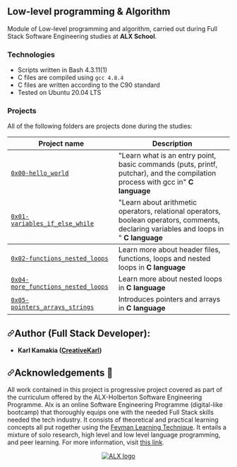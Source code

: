 <div data-target="readme-toc.content" class="Box-body px-5 pb-5">
<article class="markdown-body entry-content container-lg" itemprop="text"><div dir="auto">

# Low-level programming & Algorithm
Module of Low-level programming and algorithm, carried out during Full Stack Software Engineering studies at <strong>ALX School</strong>.

### Technologies
-   Scripts written in Bash 4.3.11(1)
-   C files are compiled using `gcc 4.8.4`
-   C files are written according to the C90 standard
-   Tested on Ubuntu 20.04 LTS

### Projects
All of the following folders are projects done during the studies:
<table>
    <thead>
        <tr>
            <th>Project name</th>
            <th>Description</th>
        </tr>
    </thead>
    <tr>
    <tbody>
        <tr>
            <td><a href="https://github.com/karllucas/alx-low_level_programming/tree/master/0x00-hello_world"><code>0x00-hello_world</code></a></td>
            <td>"Learn what is an entry point, basic commands (puts, printf, putchar), and the compilation process with gcc in" <strong>C language</strong></td>
        </tr>
        <tr>
            <td><a href="https://github.com/karllucas/alx-low_level_programming/tree/master/0x01-variables_if_else_while"><code>0x01-variables_if_else_while</code></a></td>
            <td>"Learn about arithmetic operators, relational operators, boolean operators, comments, declaring variables and loops in " <strong>C language</strong></td>
        </tr>
    </tbody>
    </tr>
    <tr>
        <td><a href="https://github.com/karllucas/alx-low_level_programming/tree/master/0x02-functions_nested_loops"><code>0x02-functions_nested_loops</code></a></td>
        <td>Learn more about header files, functions, loops and nested loops in <strong>C language</strong></td>
    </tr>
    <tr>
        <td><a href="https://github.com/karllucas/alx-low-low_level_programming/tree/master/0x04-more_functions_nested_loops"><code>0x04-more_functions_nested_loops</code></a></td>
        <td>Learn more about nested loops in <strong>C language</strong></td>
    </tr>
    <tr>
        <td><a href="https://github.com/karllucas/alx-low_level_programming/tree/master/0x05-pointers_arrays_strings"><code>0x05-pointers_arrays_strings</code></a></td>
        <td>Introduces pointers and arrays in <strong>C language</strong></td>
    </tr>
</table>

<p dir="auto">
</p><h2 dir="auto"><a id="user-content-author-full-stack-developer" class="anchor" aria-hidden="true" href="#author-full-stack-developer"><svg class="octicon octicon-link" viewBox="0 0 16 16" version="1.1" width="16" height="16" aria-hidden="true"><path fill-rule="evenodd" d="M7.775 3.275a.75.75 0 001.06 1.06l1.25-1.25a2 2 0 112.83 2.83l-2.5 2.5a2 2 0 01-2.83 0 .75.75 0 00-1.06 1.06 3.5 3.5 0 004.95 0l2.5-2.5a3.5 3.5 0 00-4.95-4.95l-1.25 1.25zm-4.69 9.64a2 2 0 010-2.83l2.5-2.5a2 2 0 012.83 0 .75.75 0 001.06-1.06 3.5 3.5 0 00-4.95 0l-2.5 2.5a3.5 3.5 0 004.95 4.95l1.25-1.25a.75.75 0 00-1.06-1.06l-1.25 1.25a2 2 0 01-2.83 0z"></path></svg></a><a id="user-content-author-african-codernorman" href="#author-african-codernorman"></a>Author (Full Stack Developer):</h2>
<ul dir="auto">
<li><strong>Karl Kamakia (<a href="https://creativekarl.tech" rel="nofollow">CreativeKarl</a>)</strong>
</li></ul>
<h2 dir="auto"><a id="user-content-acknowledgements-" class="anchor" aria-hidden="true" href="#acknowledgements-"><svg class="octicon octicon-link" viewBox="0 0 16 16" version="1.1" width="16" height="16" aria-hidden="true"><path fill-rule="evenodd" d="M7.775 3.275a.75.75 0 001.06 1.06l1.25-1.25a2 2 0 112.83 2.83l-2.5 2.5a2 2 0 01-2.83 0 .75.75 0 00-1.06 1.06 3.5 3.5 0 004.95 0l2.5-2.5a3.5 3.5 0 00-4.95-4.95l-1.25 1.25zm-4.69 9.64a2 2 0 010-2.83l2.5-2.5a2 2 0 012.83 0 .75.75 0 001.06-1.06 3.5 3.5 0 00-4.95 0l-2.5 2.5a3.5 3.5 0 004.95 4.95l1.25-1.25a.75.75 0 00-1.06-1.06l-1.25 1.25a2 2 0 01-2.83 0z"></path></svg></a><a id="user-content-acknowledgements-pray" href="#acknowledgements-pray"></a>Acknowledgements <g-emoji class="g-emoji" alias="pray" fallback-src="https://github.githubassets.com/images/icons/emoji/unicode/1f64f.png">🙏</g-emoji></h2>
<p dir="auto">All work contained in this project is progressive project covered  as part of the curriculum offered by the ALX-Holberton Software Engineering Programme. Alx is an online Software Engineering Programme (digital-like bootcamp) that thoroughly equips one with the needed Full Stack skills needed the tech industry. It consists of theoretical and practical learning concepts all put rogether using the <a href="https://fs.blog/feynman-learning-technique/" rel="nofollow">Feyman Learning Technique</a>. It entails a mixture of solo research, high level and low level language programming, and peer learning. For more information, visit
<a href="https://www.alxafrica.com/" rel="nofollow">this link</a>.</p>
<p align="center" dir="auto">
  <a href="https://camo.githubusercontent.com/349d47b359c21448b0415bfdb1ec6ae1db87b60a55243b187d514d0071f930ad/68747470733a2f2f6c68332e676f6f676c6575736572636f6e74656e742e636f6d2f7648314854486871374249457568494475456332577263324c675a6967734a455744523536414c754446525a76392d6a714367484e4875424849422d664c727262777037744a3862377165494a6f3056744855683d7330" rel="nofollow"><img src="https://camo.githubusercontent.com/349d47b359c21448b0415bfdb1ec6ae1db87b60a55243b187d514d0071f930ad/68747470733a2f2f6c68332e676f6f676c6575736572636f6e74656e742e636f6d2f7648314854486871374249457568494475456332577263324c675a6967734a455744523536414c754446525a76392d6a714367484e4875424849422d664c727262777037744a3862377165494a6f3056744855683d7330" alt="ALX logo" style="max-width: 100%;"></a>
</p>

</article>
          </div>
